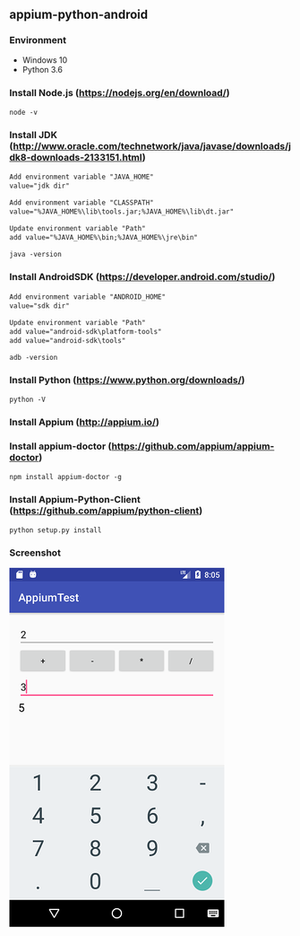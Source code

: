 ## appium-python-android

### Environment
* Windows 10
* Python 3.6

### Install Node.js (https://nodejs.org/en/download/)
```
node -v
```
### Install JDK (http://www.oracle.com/technetwork/java/javase/downloads/jdk8-downloads-2133151.html)
```
Add environment variable "JAVA_HOME"
value="jdk dir"
```
```
Add environment variable "CLASSPATH"
value="%JAVA_HOME%\lib\tools.jar;%JAVA_HOME%\lib\dt.jar"
```
```
Update environment variable "Path"
add value="%JAVA_HOME%\bin;%JAVA_HOME%\jre\bin"
```
```
java -version
```
### Install AndroidSDK (https://developer.android.com/studio/)
```
Add environment variable "ANDROID_HOME"
value="sdk dir"
```
```
Update environment variable "Path"
add value="android-sdk\platform-tools"
add value="android-sdk\tools"
```
```
adb -version
```
### Install Python (https://www.python.org/downloads/)
```
python -V
```
### Install Appium (http://appium.io/)

### Install appium-doctor (https://github.com/appium/appium-doctor)
```
npm install appium-doctor -g
```
### Install Appium-Python-Client (https://github.com/appium/python-client)
```
python setup.py install
```

### Screenshot
![sc1](screenshot/sc1.png)